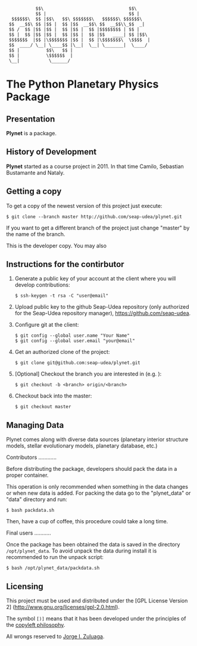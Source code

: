 ```
           $$\                                $$\     
           $$ |                               $$ |    
  $$$$$$\  $$ |$$\   $$\ $$$$$$$\   $$$$$$\ $$$$$$\   
 $$  __$$\ $$ |$$ |  $$ |$$  __$$\ $$  __$$\\_$$  _|  
 $$ /  $$ |$$ |$$ |  $$ |$$ |  $$ |$$$$$$$$ | $$ |    
 $$ |  $$ |$$ |$$ |  $$ |$$ |  $$ |$$   ____| $$ |$$\ 
 $$$$$$$  |$$ |\$$$$$$$ |$$ |  $$ |\$$$$$$$\  \$$$$  |
 $$  ____/ \__| \____$$ |\__|  \__| \_______|  \____/ 
 $$ |          $$\   $$ |                             
 $$ |          \$$$$$$  |                             
 \__|           \______/                            

```

# The Python Planetary Physics Package

Presentation
------------

**Plynet** is a package.


History of Development
----------------------

**Plynet** started as a course project in 2011.  In that time Camilo,
Sebastian Bustamante and Nataly.

Getting a copy
--------------

To get a copy of the newest version of this project just execute:

```
$ git clone --branch master http://github.com/seap-udea/plynet.git
```

If you want to get a different branch of the project just change
"master" by the name of the branch.

This is the developer copy.  You may also 

Instructions for the contirbutor
--------------------------------

1. Generate a public key of your account at the client where you will
   develop contributions:
   
   ```
   $ ssh-keygen -t rsa -C "user@email"
   ```

2. Upload public key to the github Seap-Udea repository (only authorized
   for the Seap-Udea repository manager), https://github.com/seap-udea.

3. Configure git at the client:

   ```
   $ git config --global user.name "Your Name"
   $ git config --global user.email "your@email"
   ```

4. Get an authorized clone of the project:

   ```
   $ git clone git@github.com:seap-udea/plynet.git
   ```

5. [Optional] Checkout the branch you are interested in
   (e.g. <branch>):

   ```
   $ git checkout -b <branch> origin/<branch>
   ```

6. Checkout back into the master:

   ```
   $ git checkout master
   ```

Managing Data
-------------

Plynet comes along with diverse data sources (planetary interior
structure models, stellar evolutionary models, planetary database,
etc.)

Contributors
............

Before distributing the package, developers should pack the data in a
proper container.  

This operation is only recommended when something in the data changes
or when new data is added.  For packing the data go to the
"plynet_data" or "data" directory and run:

   ```
   $ bash packdata.sh
   ```

Then, have a cup of coffee, this procedure could take a long time.

Final users
...........

Once the package has been obtained the data is saved in the directory
`/opt/plynet_data`.  To avoid unpack the data during install it is
recommended to run the unpack script:

   ```
   $ bash /opt/plynet_data/packdata.sh
   ```

Licensing
---------

This project must be used and distributed under the [GPL License
Version 2] (http://www.gnu.org/licenses/gpl-2.0.html).

The symbol `[)]` means that it has been developed under the principles
of the [copyleft philosophy](http://en.wikipedia.org/wiki/Copyleft).

All wrongs reserved to [Jorge
I. Zuluaga](mailto:jorge.zuluaga@udea.edu.co).
